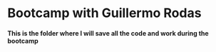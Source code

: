# Bootcamp with Guillermo Rodas

#### This is the folder where I will save all the code and work during the bootcamp